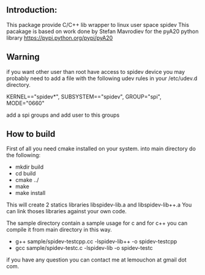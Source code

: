Introduction:
-------------
This package provide C/C++ lib wrapper to linux user space spidev
This pacakage is based on work done by Stefan Mavrodiev 
for the pyA20 python library https://pypi.python.org/pypi/pyA20


Warning
-------
if you want other user than root have access to spidev device you may probably need to add a file with the following udev rules in your /etc/udev.d directory. 

KERNEL=="spidev*", SUBSYSTEM=="spidev", GROUP="spi", MODE="0660"

add a spi groups and add user to this groups

How to build
------------

First of all you need cmake installed on your system.
into main directory do the following: 

* mkdir build
* cd build
* cmake ../
* make 
* make install

This will create 2 statics libraries  libspidev-lib.a and libspidev-lib++.a
You can link thoses libraries against your own code.

The sample directory contain a sample usage for c and for c++
you can compile it from main directory in this way.

* g++ sample/spidev-testcpp.cc -lspidev-lib++ -o spidev-testcpp
* gcc sample/spidev-testc.c -lspidev-lib -o spidev-testc

if you have any question you can contact me at lemouchon at gmail dot com.
